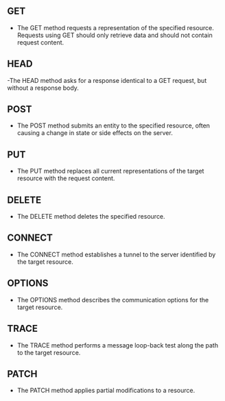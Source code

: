 
## GET

- The GET method requests a representation of the specified resource. Requests using GET should only retrieve data and should not contain request content.

## HEAD

 -The HEAD method asks for a response identical to a GET request, but without a response body.

## POST

- The POST method submits an entity to the specified resource, often causing a change in state or side effects on the server.

## PUT

- The PUT method replaces all current representations of the target resource with the request content.

## DELETE

- The DELETE method deletes the specified resource.

## CONNECT

- The CONNECT method establishes a tunnel to the server identified by the target resource.

## OPTIONS

- The OPTIONS method describes the communication options for the target resource.

## TRACE

- The TRACE method performs a message loop-back test along the path to the target resource.

## PATCH

- The PATCH method applies partial modifications to a resource.
